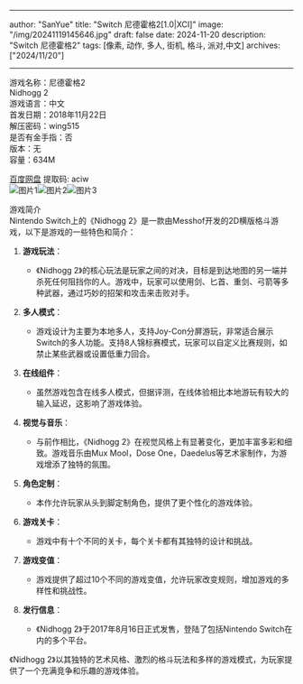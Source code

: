 
---
author: "SanYue"
title: "Switch 尼德霍格2[1.0|XCI]"
image: "/img/20241119145646.jpg"
draft: false
date: 2024-11-20
description: "Switch 尼德霍格2"
tags: [像素, 动作, 多人, 街机, 格斗, 派对,中文]
archives: ["2024/11/20"]

---

游戏名称：尼德霍格2   
Nidhogg 2    
游戏语言：中文  
首发日期：2018年11月22日  
解压密码：wing515  
是否有金手指：否  
版本：无   
容量：634M

[百度网盘](https://pan.baidu.com/s/1sHFlAbRfoffPG4UsMtButA) 提取码: aciw  
![图片1](/img/8176a0.jpg)![图片2](/img/6eeea.jpg)![图片3](/img/28ffdd.jpg)  

游戏简介  
Nintendo Switch上的《Nidhogg 2》是一款由Messhof开发的2D横版格斗游戏，以下是游戏的一些特色和简介：

1. **游戏玩法**：
   - 《Nidhogg 2》的核心玩法是玩家之间的对决，目标是到达地图的另一端并杀死任何阻挡你的人。游戏中，玩家可以使用剑、匕首、重剑、弓箭等多种武器，通过巧妙的招架和攻击来击败对手。

2. **多人模式**：
   - 游戏设计为主要为本地多人，支持Joy-Con分屏游玩，非常适合展示Switch的多人功能。支持8人锦标赛模式，玩家可以自定义比赛规则，如禁止某些武器或设置低重力回合。

3. **在线组件**：
   - 虽然游戏包含在线多人模式，但据评测，在线体验相比本地游玩有较大的输入延迟，这影响了游戏体验。

4. **视觉与音乐**：
   - 与前作相比，《Nidhogg 2》在视觉风格上有显著变化，更加丰富多彩和细致。游戏音乐由Mux Mool，Dose One，Daedelus等艺术家制作，为游戏增添了独特的氛围。

5. **角色定制**：
   - 本作允许玩家从头到脚定制角色，提供了更个性化的游戏体验。

6. **游戏关卡**：
   - 游戏中有十个不同的关卡，每个关卡都有其独特的设计和挑战。

7. **游戏变值**：
   - 游戏提供了超过10个不同的游戏变值，允许玩家改变规则，增加游戏的多样性和挑战性。

8. **发行信息**：
   - 《Nidhogg 2》于2017年8月16日正式发售，登陆了包括Nintendo Switch在内的多个平台。

《Nidhogg 2》以其独特的艺术风格、激烈的格斗玩法和多样的游戏模式，为玩家提供了一个充满竞争和乐趣的游戏体验。

